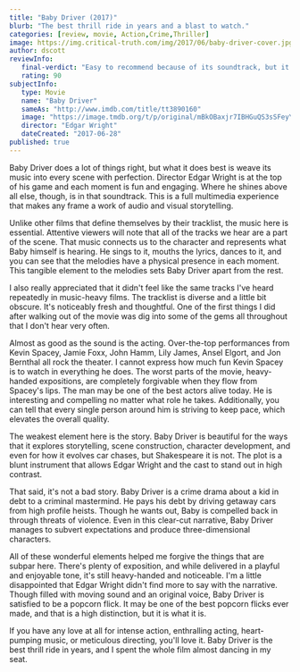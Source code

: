 ```yaml
---
title: "Baby Driver (2017)"
blurb: "The best thrill ride in years and a blast to watch."
categories: [review, movie, Action,Crime,Thriller]
image: https://img.critical-truth.com/img/2017/06/baby-driver-cover.jpg
author: dscott
reviewInfo:
   final-verdict: "Easy to recommend because of its soundtrack, but it delivers on almost every other merit as well."
   rating: 90
subjectInfo:
   type: Movie
   name: "Baby Driver"
   sameAs: "http://www.imdb.com/title/tt3890160"
   image: "https://image.tmdb.org/t/p/original/mBkOBaxjr7IBHGuQS3sSFeyYTM.jpg"
   director: "Edgar Wright"
   dateCreated: "2017-06-28"
published: true
---
```



Baby Driver does a lot of things right, but what it does best is weave its music into every scene with perfection. Director Edgar Wright is at the top of his game and each moment is fun and engaging. Where he shines above all else, though, is in that soundtrack. This is a full multimedia experience that makes any frame a work of audio and visual storytelling. 

Unlike other films that define themselves by their tracklist, the music here is essential. Attentive viewers will note that all of the tracks we hear are a part of the scene. That music connects us to the character and represents what Baby himself is hearing.  He sings to it, mouths the lyrics, dances to it, and you can see that the melodies have a physical presence in each moment. This tangible element to the melodies sets Baby Driver apart from the rest. 

I also really appreciated that it didn't feel like the same tracks I've heard repeatedly in music-heavy films. The tracklist is diverse and a little bit obscure. It's noticeably fresh and thoughtful. One of the first things I did after walking out of the movie was dig into some of the gems all throughout that I don't hear very often.

Almost as good as the sound is the acting. Over-the-top performances from Kevin Spacey, Jamie Foxx, John Hamm, Lily James, Ansel Elgort, and Jon Bernthal all rock the theater. I cannot express how much fun Kevin Spacey is to watch in everything he does. The worst parts of the movie, heavy-handed expositions, are completely forgivable when they flow from Spacey's lips. The man may be one of the best actors alive today. He is interesting and compelling no matter what role he takes. Additionally, you can tell that every single person around him is striving to keep pace, which elevates the overall quality.

The weakest element here is the story. Baby Driver is beautiful for the ways that it explores storytelling, scene construction, character development, and even for how it evolves car chases, but Shakespeare it is not. The plot is a blunt instrument that allows Edgar Wright and the cast to stand out in high contrast. 

That said, it's not a bad story. Baby Driver is a crime drama about a kid in debt to a criminal mastermind. He pays his debt by driving getaway cars from high profile heists. Though he wants out, Baby is compelled back in through threats of violence.  Even in this clear-cut narrative, Baby Driver manages to subvert expectations and produce three-dimensional characters.

All of these wonderful elements helped me forgive the things that are subpar here. There's plenty of exposition, and while delivered in a playful and enjoyable tone, it's still heavy-handed and noticeable. I'm a little disappointed that Edgar Wright didn't find more to say with the narrative. Though filled with moving sound and an original voice, Baby Driver is satisfied to be a popcorn flick. It may be one of the best popcorn flicks ever made, and that is a high distinction, but it is what it is.

If you have any love at all for intense action, enthralling acting, heart-pumping music, or meticulous directing, you'll love it. Baby Driver is the best thrill ride in years, and I spent the whole film almost dancing in my seat.